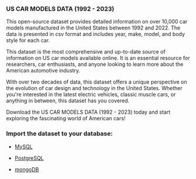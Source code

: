 ### US CAR MODELS DATA (1992 - 2023)

This open-source dataset provides detailed information on over 10,000 car models manufactured in the United States between 1992 and 2022. The data is presented in csv format and includes year, make, model, and body style for each car.

This dataset is the most comprehensive and up-to-date source of information on US car models available online. It is an essential resource for researchers, car enthusiasts, and anyone looking to learn more about the American automotive industry.

With over two decades of data, this dataset offers a unique perspective on the evolution of car design and technology in the United States. Whether you're interested in the latest electric vehicles, classic muscle cars, or anything in between, this dataset has you covered.

Download the US CAR MODELS DATA (1992 - 2023) today and start exploring the fascinating world of American cars!

### Import the dataset to your database:

 

 - [MySQL](http://www.mysqltutorial.org/import-csv-file-mysql-table/)

   

 - [PostgreSQL](http://www.postgresqltutorial.com/import-csv-file-into-posgresql-table/)
 
 
 
 - [mongoDB](https://docs.mongodb.com/manual/reference/program/mongoimport/)

